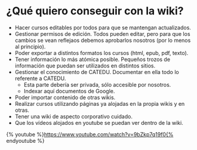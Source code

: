 # ¿Qué quiero conseguir con la wiki?

* Hacer cursos editables por todos para que se mantengan actualizados.
* Gestionar permisos de edición. Todos pueden editar, pero para que los cambios se vean reflejaos debemos aprobarlos nosotros (por lo menos al principio).
* Poder exportar a distintos formatos los cursos (html, epub, pdf, texto).
* Tener información lo más atómica posible. Pequeños trozos de información que puedan ser utilizados en distintos sitios.
* Gestionar el conocimiento de CATEDU. Documentar en ella todo lo referente a CATEDU.
  * Esta parte debería ser privada, sólo accesible por nosotros.
  * Indexar aquí documentos de Google.
* Poder importar contenido de otras wikis.
* Realizar cursos utilizando páginas ya alojadas en la propia wikis y en otras.
* Tener una wiki de aspecto corporativo cuidado.
* Que los vídeos alojados en youtube se puedan ver dentro de la wiki.

{% youtube %}https://www.youtube.com/watch?v=9bZkp7q19f0{% endyoutube %}